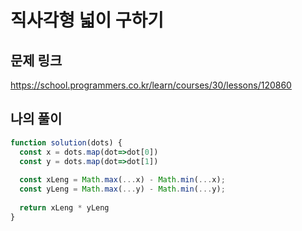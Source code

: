 # 직사각형 넓이 구하기

## 문제 링크

https://school.programmers.co.kr/learn/courses/30/lessons/120860
<br>

## 나의 풀이

```js
function solution(dots) {
  const x = dots.map(dot=>dot[0])
  const y = dots.map(dot=>dot[1])
  
  const xLeng = Math.max(...x) - Math.min(...x);
  const yLeng = Math.max(...y) - Math.min(...y);
  
  return xLeng * yLeng
}
```